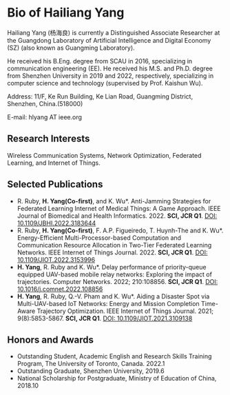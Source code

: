 # Bio of Hailiang Yang

Hailiang Yang (杨海良) is currently a Distinguished Associate Researcher at the Guangdong Laboratory of Artificial Intelligence and Digital Economy (SZ) (also known as Guangming Laboratory). 

He received his B.Eng. degree from SCAU in 2016, specializing in communication engineering (EE). He received his M.S. and Ph.D. degree from Shenzhen University in 2019 and 2022, respectively, specializing in computer science and technology (supervised by Prof. Kaishun Wu).

Address: 11/F, Ke Run Building, Ke Lian Road, Guangming District, Shenzhen, China.(518000)

E-mail: hlyang AT ieee.org


## Research Interests
Wireless Communication Systems, Network Optimization, Federated Learning, and Internet of Things.

## Selected Publications
- R. Ruby, **H. Yang(Co-first)**, and K. Wu*. Anti-Jamming Strategies for Federated Learning Internet of Medical Things: A Game Approach. IEEE Journal of Biomedical and Health Informatics. 2022. **SCI, JCR Q1**. [DOI: 10.1109/JBHI.2022.3183644](https://doi.org/10.1109/JBHI.2022.3183644)
- R. Ruby, **H. Yang(Co-first)**, F. A.P. Figueiredo, T. Huynh-The and K. Wu*. Energy-Efficient Multi-Processor-based Computation and Communication Resource Allocation in Two-Tier Federated Learning Networks. IEEE Internet of Things Journal. 2022. **SCI, JCR Q1**. [DOI: 10.1109/JIOT.2022.3153996](https://doi.org/10.1109/JIOT.2022.3153996)
- **H. Yang**, R. Ruby and K. Wu*. Delay performance of priority-queue equipped UAV-based mobile relay networks: Exploring the impact of trajectories. Computer Networks. 2022; 210:108856. **SCI, JCR Q1**. [DOI: 10.1016/j.comnet.2022.108856](https://doi.org/10.1016/j.comnet.2022.108856)
- **H. Yang**, R. Ruby, Q.-V. Pham and K. Wu*. Aiding a Disaster Spot via Multi-UAV-based IoT Networks: Energy and Mission Completion Time-Aware Trajectory Optimization. IEEE Internet of Things Journal. 2021; 9(8):5853-5867. **SCI, JCR Q1**. [DOI: 10.1109/JIOT.2021.3109138](https://doi.org/10.1109/JIOT.2021.3109138)


## Honors and Awards
- Outstanding Student, Academic English and Research Skills Training Program, The University of Toronto, Canada. 2022.1
- Outstanding Graduate, Shenzhen University, 2019.6
- National Scholarship for Postgraduate, Ministry of Education of China, 2018.10
